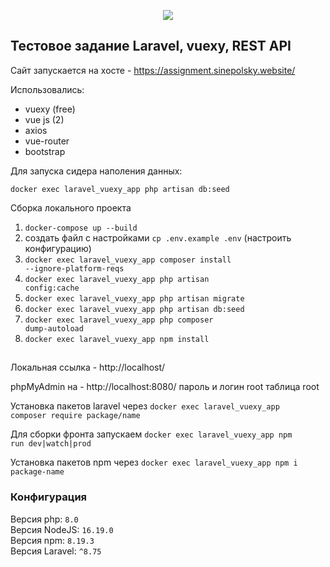 <p align="center"><img src="https://laravel.com/assets/img/components/logo-laravel.svg"></p>

## Тестовое задание Laravel, vuexy, REST API

Сайт запускается на хосте - https://assignment.sinepolsky.website/

Использовались:

- vuexy (free)
- vue js (2)
- axios
- vue-router
- bootstrap

Для запуска сидера наполения данных:

<code>docker exec laravel_vuexy_app php artisan db:seed</code>

Сборка локального проекта

1) <code>docker-compose up --build</code>
2) создать файл с настройками <code>cp .env.example .env</code> (настроить конфигурацию)
3) <code>docker exec laravel_vuexy_app composer install --ignore-platform-reqs</code>
4) <code>docker exec laravel_vuexy_app php artisan config:cache</code>
5) <code>docker exec laravel_vuexy_app php artisan migrate</code>
6) <code>docker exec laravel_vuexy_app php artisan db:seed</code>
7) <code>docker exec laravel_vuexy_app php composer dump-autoload</code>
8) <code>docker exec laravel_vuexy_app npm install</code>

##

Локальная ссылка - http://localhost/

phpMyAdmin на - http://localhost:8080/ пароль и логин root таблица root

Установка пакетов laravel через <code>docker exec laravel_vuexy_app composer require package/name</code>

Для сборки фронта запускаем <code>docker exec laravel_vuexy_app npm run dev|watch|prod</code>

Установка пакетов npm через <code>docker exec laravel_vuexy_app npm i package-name</code>

### Конфигурация

Версия php: <code>8.0</code><br>
Версия NodeJS: <code>16.19.0</code><br>
Версия npm: <code>8.19.3</code><br>
Версия Laravel: <code>^8.75</code><br>
